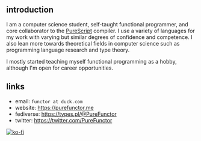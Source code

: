 ## introduction

I am a computer science student, self-taught functional programmer, and core collaborator to the [PureScript](https://github.com/purescript/purescript) compiler. I use a variety of languages for my work with varying but similar degrees of confidence and competence. I also lean more towards theoretical fields in computer science such as programming language research and type theory.

I mostly started teaching myself functional programming as a hobby, although I'm open for career opportunities.

## links
+ email: `functor at duck.com`
+ website: https://purefunctor.me
+ fediverse: https://types.pl/@PureFunctor
+ twitter: https://twitter.com/PureFunctor

[![ko-fi](https://ko-fi.com/img/githubbutton_sm.svg)](https://ko-fi.com/Q5Q15092A)
